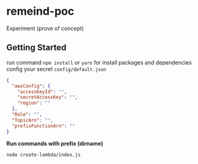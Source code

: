 # remeind-poc
Experiment (prove of concept)

## Getting Started
run command `npm install` or `yarn` for install packages and dependencies
config your secret `config/default.json`

```json
{
  "awsConfig": {
    "accessKeyId": "",
    "secretAccessKey": "",
    "region": ""
  },
  "Role": "",
  "TopicArn": "",
  "prefixFunctionArn": ""
}
```

**Run commands with prefix (dirname)**
```bash
node create-lambda/index.js
```
